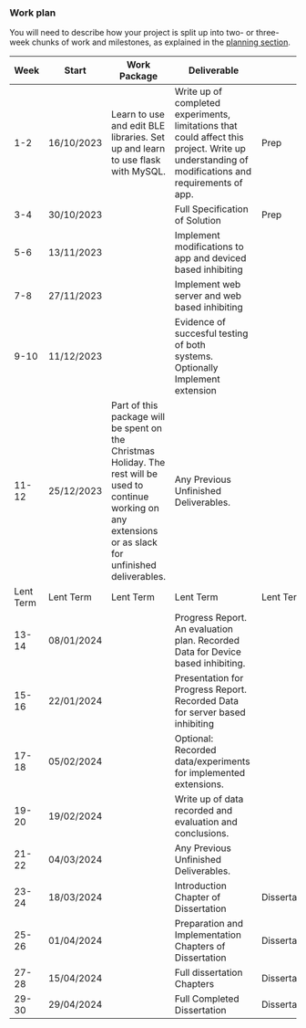 ### Work plan

You will need to describe how your project is split up into two- or three-week chunks of work and milestones, as explained in the [planning section](https://www.cst.cam.ac.uk/teaching/part-ii/projects/project-proposal#planning).

|Week|Start|Work Package|Deliverable||
|---|---|---|---|---|
|1-2|16/10/2023|Learn to use and edit BLE libraries. Set up and learn to use flask with MySQL.|Write up of completed experiments, limitations that could affect this project. Write up understanding of modifications and requirements of app.|Prep||
|3-4|30/10/2023||Full Specification of Solution|Prep||
|5-6|13/11/2023||Implement modifications to app and deviced based inhibiting||
|7-8|27/11/2023||Implement web server and web based inhibiting||
|9-10|11/12/2023||Evidence of succesful testing of both systems.       Optionally Implement extension||
|11-12|25/12/2023|Part of this package will be spent on the Christmas Holiday. The rest will be used to continue working on any extensions or as slack for unfinished deliverables.|Any Previous Unfinished Deliverables.||
|Lent Term|Lent Term|Lent Term|Lent Term|Lent Term||
|13-14|08/01/2024||Progress Report. An evaluation plan. Recorded Data for Device based inhibiting.||
|15-16|22/01/2024||Presentation for Progress Report.   Recorded Data for server based inhibiting||
|17-18|05/02/2024||Optional: Recorded data/experiments  for implemented extensions.||
|19-20|19/02/2024||Write up of data recorded and evaluation and conclusions.||
|21-22|04/03/2024||Any Previous Unfinished Deliverables.||
|23-24|18/03/2024||Introduction Chapter of Dissertation|Dissertation|
|25-26|01/04/2024||Preparation and Implementation Chapters of Dissertation|Dissertation||
|27-28|15/04/2024||Full dissertation Chapters|Dissertation||
|29-30|29/04/2024||Full Completed Dissertation|Dissertation||
